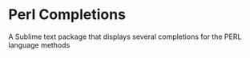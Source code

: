 # Perl Completions

A Sublime text package that displays several completions for the PERL language methods

